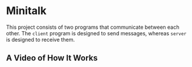 # Minitalk
This project consists of two programs that communicate between each other. The `client` program is designed to send messages, whereas `server` is designed to receive them. 

## A Video of How It Works
